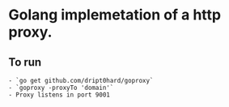 # Golang implemetation of a http proxy.

## To run 
    - `go get github.com/dript0hard/goproxy`
    - `goproxy -proxyTo 'domain'`
    - Proxy listens in port 9001
